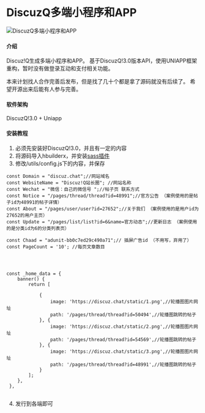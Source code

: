 # DiscuzQ多端小程序和APP
![DiscuzQ多端小程序和APP](https://img-cdn-aliyun.dcloud.net.cn/stream/plugin_screens/b1308b70-eac9-11ec-889d-5375acec07b3_0.png?image_process=quality,q_70/format,webp&v=1655095167)

#### 介绍
Discuz!Q生成多端小程序和APP。
基于DiscuzQ!3.0版本API，使用UNIAPP框架重构，暂时没有做登录互动和支付相关功能。

本来计划找人合作完善后发布，但是找了几十个都是拿了源码就没有后续了。
希望开源出来后能有人参与完善。

#### 软件架构
DiscuzQ!3.0 + Uniapp

#### 安装教程

1.  必须先安装好DiscuzQ!3.0，并且有一定的内容
2.  将源码导入hbuilderx，并安装[sass插件](https://ext.dcloud.net.cn/plugin?name=compile-node-sass)
3.  修改/utils/config.js下的内容，并保存

```
const Domain = "discuz.chat";//网站域名
const WebsiteName = "Discuz!Q站长圈"; //网站名称
const Wechat = "微信：自己的微信号 ";//帖子页 联系方式
const Notice = "/pages/thread/thread?id=48991";//官方公告 （案例使用的是帖子id为48991的帖子详情）
const About = "/pages/user/user?id=27652";//关于我们 （案例使用的是用户id为27652的用户主页）
const Update = "/pages/list/list?id=6&name=官方动态";//更新日志 （案例使用的是分类id为6的分类列表页）

const Chaad = "adunit-bb0c7ed29c490a71";// 插屏广告id （不用写，弃用了）
const PageCount = '10'; //每页文章数目


 

const _home_data = {  
	banner() {
		return [

			{
				image: 'https://discuz.chat/static/1.png',//轮播图图片网址 
				path: '/pages/thread/thread?id=50494',//轮播图跳转的帖子
			}, {
				image: 'https://discuz.chat/static/2.png',//轮播图图片网址
				path: '/pages/thread/thread?id=54569',//轮播图跳转的帖子
			}, {
				image: 'https://discuz.chat/static/3.png',//轮播图图片网址
				path: '/pages/thread/thread?id=48991',//轮播图跳转的帖子
			}
		];
	},
 },
 

```
4.  发行到各端即可